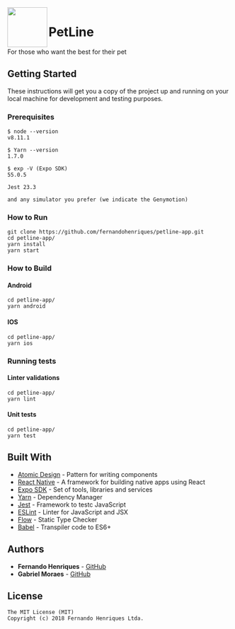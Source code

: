 <img src="http://www.fernandohenriques.com.br/petline-app/icon.png" width="90px" height="90px" align="left" />

# PetLine

For those who want the best for their pet


## Getting Started

These instructions will get you a copy of the project up and running on your local machine for development and testing purposes.

### Prerequisites

```
$ node --version
v8.11.1

$ Yarn --version
1.7.0

$ exp -V (Expo SDK)
55.0.5

Jest 23.3

and any simulator you prefer (we indicate the Genymotion)
```


### How to Run

```
git clone https://github.com/fernandohenriques/petline-app.git
cd petline-app/
yarn install
yarn start
```


### How to Build

#### Android
```
cd petline-app/
yarn android
```

#### IOS
```
cd petline-app/
yarn ios
```

### Running tests

#### Linter validations 
```
cd petline-app/
yarn lint
```

#### Unit tests
```
cd petline-app/
yarn test
```


## Built With

* [Atomic Design](http://atomicdesign.bradfrost.com/) - Pattern for writing components
* [React Native](https://facebook.github.io/react-native/) - A framework for building native apps using React
* [Expo SDK](https://docs.expo.io/versions/latest/) - Set of tools, libraries and services
* [Yarn](https://yarnpkg.com/) - Dependency Manager
* [Jest](https://jestjs.io/) - Framework to testc JavaScript
* [ESLint](https://eslint.org/) - Linter for JavaScript and JSX
* [Flow](https://flow.org/) - Static Type Checker
* [Babel](https://babeljs.io/) - Transpiler code to ES6+


## Authors

* **Fernando Henriques** - [GitHub](https://github.com/fernandohenriques)
* **Gabriel Moraes** - [GitHub](https://github.com/GabrielMoraez)


## License

```
The MIT License (MIT)
Copyright (c) 2018 Fernando Henriques Ltda.
```